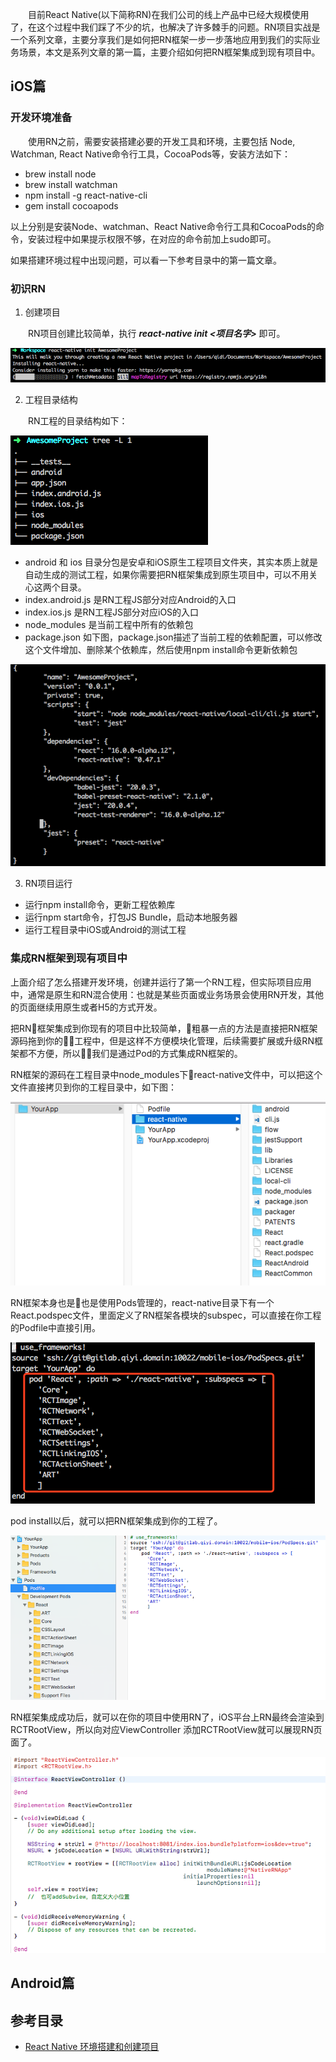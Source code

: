 &emsp;&emsp;目前React Native(以下简称RN)在我们公司的线上产品中已经大规模使用了，在这个过程中我们踩了不少的坑，也解决了许多棘手的问题。RN项目实战是一个系列文章，主要分享我们是如何把RN框架一步一步落地应用到我们的实际业务场景，本文是系列文章的第一篇，主要介绍如何把RN框架集成到现有项目中。

## iOS篇

### 开发环境准备

&emsp;&emsp;使用RN之前，需要安装搭建必要的开发工具和环境，主要包括 Node, Watchman, React Native命令行工具，CocoaPods等，安装方法如下：

- brew install node
- brew install watchman
- npm install -g react-native-cli
- gem install cocoapods

以上分别是安装Node、watchman、React Native命令行工具和CocoaPods的命令，安装过程中如果提示权限不够，在对应的命令前加上sudo即可。

如果搭建环境过程中出现问题，可以看一下参考目录中的第一篇文章。

### 初识RN

1. 创建项目

&emsp;&emsp;RN项目创建比较简单，执行 ***react-native init <项目名字>*** 即可。

![](./Images/rn1/1.png)

2. 工程目录结构

&emsp;&emsp;RN工程的目录结构如下：

![](./Images/rn1/2.png)

- android 和 ios 目录分包是安卓和iOS原生工程项目文件夹，其实本质上就是自动生成的测试工程，如果你需要把RN框架集成到原生项目中，可以不用关心这两个目录。
- index.android.js 是RN工程JS部分对应Android的入口
- index.ios.js 是RN工程JS部分对应iOS的入口 
- node_modules 是当前工程中所有的依赖包
- package.json 如下图，package.json描述了当前工程的依赖配置，可以修改这个文件增加、删除某个依赖库，然后使用npm install命令更新依赖包

![](./Images/rn1/3.png)

3. RN项目运行
- 运行npm install命令，更新工程依赖库
- 运行npm start命令，打包JS Bundle，启动本地服务器
- 运行工程目录中iOS或Android的测试工程

### 集成RN框架到现有项目中

上面介绍了怎么搭建开发环境，创建并运行了第一个RN工程，但实际项目应用中，通常是原生和RN混合使用：也就是某些页面或业务场景会使用RN开发，其他的页面继续用原生或者H5的方式开发。

把RN框架集成到你现有的项目中比较简单，粗暴一点的方法是直接把RN框架源码拖到你的工程中，但是这样不方便模块化管理，后续需要扩展或升级RN框架都不方便，所以我们是通过Pod的方式集成RN框架的。

RN框架的源码在工程目录中node_modules下react-native文件中，可以把这个文件直接拷贝到你的工程目录中，如下图：

![](./Images/rn1/5.png)

RN框架本身也是也是使用Pods管理的，react-native目录下有一个React.podspec文件，里面定义了RN框架各模块的subspec，可以直接在你工程的Podfile中直接引用。

![](./Images/rn1/6.png)

pod install以后，就可以把RN框架集成到你的工程了。

![](./Images/rn1/7.png)

RN框架集成成功后，就可以在你的项目中使用RN了，iOS平台上RN最终会渲染到RCTRootView，所以向对应ViewController 添加RCTRootView就可以展现RN页面了。

![](./Images/rn1/8.png)

## Android篇

## 参考目录
- [React Native 环境搭建和创建项目](http://www.jianshu.com/p/a85cba2efb7a)
